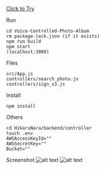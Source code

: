 [Click to Try](http://p2-front-end.s3-website-us-east-1.amazonaws.com/)

Run
```
cd Voice-Controlled-Photo-Album
rm package-lock.json (if it exists)
npm run build
npm start   
(localhost:3000)
```

Files
```
src/App.js
controllers/search_photo.js
controllers/sign_s3.js
```

Install
```
npm install
```

Others
```
cd HikaruNara/backend/controller
touch .env
AWSAccessKeyId=""
AWSSecretKey=""
Bucket=""
```

Screenshot
![alt text](https://github.com/duochen13/Voice-Controlled-Photo-Album/blob/main/search_demo_0.jpg?raw=true)
![alt text](https://github.com/duochen13/Voice-Controlled-Photo-Album/blob/main/upload_demo_0.jpg?raw=true)

